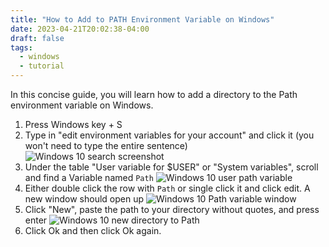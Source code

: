 ```yaml
---
title: "How to Add to PATH Environment Variable on Windows"
date: 2023-04-21T20:02:38-04:00
draft: false
tags:
  - windows
  - tutorial
---
```


In this concise guide, you will learn how to add a directory to the Path environment variable on Windows.

1. Press Windows key + S
2. Type in "edit environment variables for your account" and click it (you won't need to type the entire sentence)
![Windows 10 search screenshot](/images/windows/edit-env-variables-search.png)
3. Under the table "User variable for $USER" or "System variables", scroll and find a Variable named `Path`
![Windows 10 user path variable](/images/windows/user-path-variables.png)
4. Either double click the row with `Path` or single click it and click edit. A new window should open up
![Windows 10 Path variable window](/images/windows/user-path-variable-edit.png)
5. Click "New", paste the path to your directory without quotes, and press enter
![Windows 10 new directory to Path](/images/windows/add-new-user-path-variable.png)
6. Click Ok and then click Ok again.
